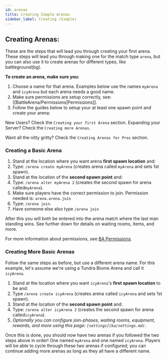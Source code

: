 ```yaml
---
id: arenas
title: Creating Simple Arenas
sidebar_label: Creating (Simple)
---
```

## Creating Arenas:

These are the steps that will lead you through creating your first arena.  These steps will lead you through making one for the match type `arena`, but you can also use it to create arenas for different types, like battleground(bg).

**To create an arena, make sure you:**
1. Choose a name for that arena. Examples below use the names `myArena` and `icyArena` but each arena needs a good name.
2. Make sure permissions are setup correctly, see: [[BattleArena/Permissions|Permissions]].
3. Follow the guides below to setup your at least one spawn point and create your arena:

New Users? Check the `Creating your first Arena` section.
Expanding your Server? Check the `Creating more Arenas`.

Want all the nitty gritty? Check the `Creating Arenas for Pros` section.

### Creating a Basic Arena

1. Stand at the location where you want arena **first spawn location** and:
2. Type: `/arena create myArena` (creates arena called `myArena` and sets 1st spawn).
3. Stand at the location  of the **second spawn point** and:
4. Type: `/arena alter myArena 2` (creates the second spawn for arena called`myArena`).
5. Make sure players have the correct permission to join. Permission needed is: `arena.arena.join`
6. Type: `/arena join`.
7. Have someone else also type `/arena join`

After this you will both be entered into the arena match where the last man standing wins. See further down for details on waiting rooms, items, and more.

For more information about permissions, see [BA Permissions](ba/permissions.md).

### Creating More Basic Arenas

Follow the same steps as before, but use a different arena name.  For this example, let's assume we're using a Tundra Biome Arena and call it `icyArena`.  

1. Stand at the location where you want `icyArena`'s **first spawn location** to be and:
2. Type `/arena create icyArena` (creates arena called `icyArena` and sets 1st spawn).
3. Stand at the location  of the **second spawn point** and:
4. Type: `/arena alter icyArena 2` (creates the second spawn for arena called`icyArena`).
5. *Optionally you can configure join-phases, waiting rooms, equipment, rewards, and more using this page: `[settings](ba/settings.md).`*

Once this is done, you should now have two arenas if you followed the two steps above in order! One named `myArena` and one named `icyArena`.  Players will be able to cycle through these two arenas if configured; you can continue adding more arenas as long as they all have a different name.